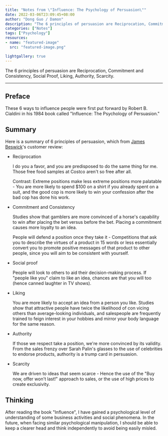 ```yaml
---
title: "Notes from \"Influence: The Psychology of Persuasion\""
date: 2022-03-06T23:09:45+08:00
author: "Dong Guo / Damon"
description: "The 6 principles of persuasion are Reciprocation, Commitment and Consistency, Social Proof, Liking, Authority, Scarcity."
categories: ["Notes"]
tags: ["Psychology"]
resources:
- name: "featured-image"
  src: "featured-image.png"

lightgallery: true
---
```


The 6 principles of persuasion are Reciprocation, Commitment and Consistency, Social Proof, Liking, Authority, Scarcity.

<!--more-->

---

## Preface

These 6 ways to influence people were first put forward by Robert B. Cialdini in his 1984 book called "Influence: The Psychology of Persuasion."

## Summary

Here is a summary of 6 principles of persuasion, which from [James Beswick](https://www.amazon.com/gp/customer-reviews/R3T8J082TXVLXJ/ref=cm_cr_getr_d_rvw_ttl?ie=UTF8&ASIN=006124189X)'s customer review:

+ Reciprocation

    I do you a favor, and you are predisposed to do the same thing for me. Those free food samples at Costco aren't so free after all.
    
    Contrast: Extreme positions make less extreme positions more palatable - You are more likely to spend $100 on a shirt if you already spent on a suit, and the good cop is more likely to win your confession after the bad cop has done his work.

+ Commitment and Consistency

    Studies show that gamblers are more convinced of a horse's capability to win after placing the bet versus before the bet. Placing a commitment causes more loyalty to an idea.

    People will defend a position once they take it - Competitions that ask you to describe the virtues of a product in 15 words or less essentially convert you to promote positive messages of that product to other people, since you will aim to be consistent with yourself.

+ Social proof

    People will look to others to aid their decision-making process. If "people like you" claim to like an idea, chances are that you will too (hence canned laughter in TV shows).

+ Liking

    You are more likely to accept an idea from a person you like. Studies show that attractive people have twice the likelihood of con vicing others than average-looking individuals, and salespeople are frequently trained to feign interest in your hobbies and mirror your body language for the same reason.

+ Authority

    If those we respect take a position, we're more convinced by its validity. From the sales frenzy over Sarah Palin's glasses to the use of celebrities to endorse products, authority is a trump card in persuasion.
    
+ Scarcity

    We are driven to ideas that seem scarce - Hence the use of the "Buy now, offer won't last!" approach to sales, or the use of high prices to create exclusivity.

## Thinking

After reading the book "Influence", I have gained a psychological level of understanding of some business activities and social phenomena. In the future, when facing similar psychological manipulation, I should be able to keep a clearer head and think independently to avoid being easily misled.
